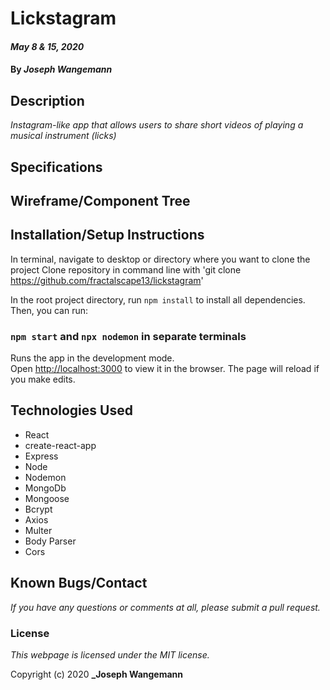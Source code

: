 # Lickstagram

#### _May 8 & 15, 2020_
#### By _**Joseph Wangemann**_

## Description
_Instagram-like app that allows users to share short videos of playing a musical instrument (licks)_

## Specifications

## Wireframe/Component Tree

## Installation/Setup Instructions
In terminal, navigate to desktop or directory where you want to clone the project
Clone repository in command line with 'git clone https://github.com/fractalscape13/lickstagram'

In the root project directory, run `npm install` to install all dependencies.  Then, you can run:
### `npm start` and `npx nodemon` in separate terminals
Runs the app in the development mode.<br />
Open [http://localhost:3000](http://localhost:3000) to view it in the browser.
The page will reload if you make edits.<br />

## Technologies Used
* React
* create-react-app
* Express
* Node
* Nodemon
* MongoDb
* Mongoose
* Bcrypt
* Axios
* Multer
* Body Parser
* Cors

## Known Bugs/Contact

_If you have any questions or comments at all, please submit a pull request._

### License

*This webpage is licensed under the MIT license.*

Copyright (c) 2020 **_Joseph Wangemann**
